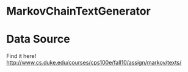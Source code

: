 # MarkovChainTextGenerator
# Data Source
Find it here! http://www.cs.duke.edu/courses/cps100e/fall10/assign/markov/texts/

